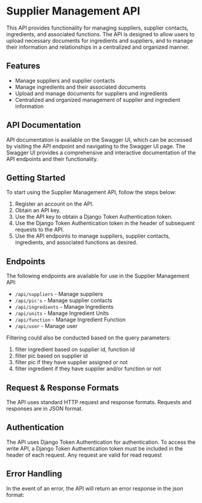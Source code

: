 # Supplier Management API

This API provides functionality for managing suppliers, supplier contacts, ingredients, and associated functions. The API is designed to allow users to upload necessary documents for ingredients and suppliers, and to manage their information and relationships in a centralized and organized manner.

## Features
- Manage suppliers and supplier contacts
- Manage ingredients and their associated documents
- Upload and manage documents for suppliers and ingredients
- Centralized and organized management of supplier and ingredient information

## API Documentation
API documentation is available on the Swagger UI, which can be accessed by visiting the API endpoint and navigating to the Swagger UI page. The Swagger UI provides a comprehensive and interactive documentation of the API endpoints and their functionality.

## Getting Started
To start using the Supplier Management API, follow the steps below:

1. Register an account on the API.
2. Obtain an API key.
3. Use the API key to obtain a Django Token Authentication token.
4. Use the Django Token Authentication token in the header of subsequent requests to the API.
5. Use the API endpoints to manage suppliers, supplier contacts, ingredients, and associated functions as desired.

## Endpoints
The following endpoints are available for use in the Supplier Management API:

- `/api/suppliers` - Manage suppliers
- `/api/pic's` - Manage supplier contacts
- `/api/ingredients` - Manage Ingredients
- `/api/units` - Manage Ingredient Units 
- `/api/function` - Manage Ingredient Function 
- `/api/user` - Manage user

Filtering could also be conducted based on the query parameters:
1. filter ingredient based on supplier id, function id
2. filter pic based on supplier id 
3. filter pic if they have supplier assigned or not 
4. filter ingredient if they have supplier and/or function or not 

## Request & Response Formats
The API uses standard HTTP request and response formats. Requests and responses are in JSON format.

## Authentication
The API uses Django Token Authentication for authentication. To access the write API, a Django Token Authentication token must be included in the header of each request.
Any request are valid for read request 

## Error Handling
In the event of an error, the API will return an error response in the json format: 


